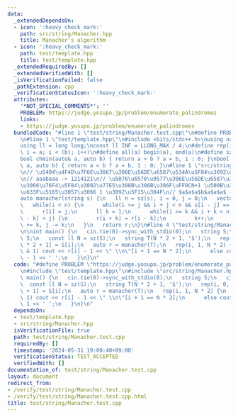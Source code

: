 ```yaml
---
data:
  _extendedDependsOn:
  - icon: ':heavy_check_mark:'
    path: src/string/Manacher.hpp
    title: Manacher's algorithm
  - icon: ':heavy_check_mark:'
    path: test/template.hpp
    title: test/template.hpp
  _extendedRequiredBy: []
  _extendedVerifiedWith: []
  _isVerificationFailed: false
  _pathExtension: cpp
  _verificationStatusIcon: ':heavy_check_mark:'
  attributes:
    '*NOT_SPECIAL_COMMENTS*': ''
    PROBLEM: https://judge.yosupo.jp/problem/enumerate_palindromes
    links:
    - https://judge.yosupo.jp/problem/enumerate_palindromes
  bundledCode: "#line 1 \"test/string/Manacher.test.cpp\"\n#define PROBLEM \"https://judge.yosupo.jp/problem/enumerate_palindromes\"\
    \n#line 1 \"test/template.hpp\"\n#include <bits/stdc++.h>\nusing namespace std;\n\
    using ll = long long;\nconst ll INF = LLONG_MAX / 4;\n#define rep(i, a, b) for(ll\
    \ i = a; i < (b); i++)\n#define all(a) begin(a), end(a)\n#define sz(a) ssize(a)\n\
    bool chmin(auto& a, auto b) { return a > b ? a = b, 1 : 0; }\nbool chmax(auto&\
    \ a, auto b) { return a < b ? a = b, 1 : 0; }\n#line 1 \"src/string/Manacher.hpp\"\
    \n// \u5404\u4F4D\u7F6E\u3067\u306E\u56DE\u6587\u534A\u5F84\u3092\u6C42\u3081\u308B\
    \n// aaabaaa -> 1214121\n// \u5076\u6570\u9577\u306E\u56DE\u6587\u3092\u542B\u3081\
    \u3066\u76F4\u5F84\u3092\u77E5\u308B\u306B\u306F\uFF0CN+1 \u500B\u306E $ \u3092\
    \u633F\u5165\u3057\u3066 1 \u3092\u5F15\u304F\n// $a$a$a$b$a$a$a$ -> 123432181234321\n\
    auto manacher(string s) {\n   ll n = sz(s), i = 0, j = 0;\n   vector<ll> r(n);\n\
    \   while(i < n) {\n      while(i >= j && i + j < n && s[i - j] == s[i + j]) j++;\n\
    \      r[i] = j;\n      ll k = 1;\n      while(i >= k && i + k < n && k + r[i\
    \ - k] < j) {\n         r[i + k] = r[i - k];\n         k++;\n      }\n      i\
    \ += k, j -= k;\n   }\n   return r;\n}\n#line 4 \"test/string/Manacher.test.cpp\"\
    \n\nint main() {\n   cin.tie(0)->sync_with_stdio(0);\n   string S;\n   cin >>\
    \ S;\n   const ll N = sz(S);\n   string T(N * 2 + 1, '$');\n   rep(i, 0, N) T[i\
    \ * 2 + 1] = S[i];\n   auto r = manacher(T);\n   rep(i, 1, N * 2) {\n      if(i\
    \ & 1) cout << r[i] - 1 << \" \\n\"[i + 1 == N * 2];\n      else cout << r[i]\
    \ - 1 << ' ';\n   }\n}\n"
  code: "#define PROBLEM \"https://judge.yosupo.jp/problem/enumerate_palindromes\"\
    \n#include \"test/template.hpp\"\n#include \"src/string/Manacher.hpp\"\n\nint\
    \ main() {\n   cin.tie(0)->sync_with_stdio(0);\n   string S;\n   cin >> S;\n \
    \  const ll N = sz(S);\n   string T(N * 2 + 1, '$');\n   rep(i, 0, N) T[i * 2\
    \ + 1] = S[i];\n   auto r = manacher(T);\n   rep(i, 1, N * 2) {\n      if(i &\
    \ 1) cout << r[i] - 1 << \" \\n\"[i + 1 == N * 2];\n      else cout << r[i] -\
    \ 1 << ' ';\n   }\n}\n"
  dependsOn:
  - test/template.hpp
  - src/string/Manacher.hpp
  isVerificationFile: true
  path: test/string/Manacher.test.cpp
  requiredBy: []
  timestamp: '2024-05-31 19:00:40+09:00'
  verificationStatus: TEST_ACCEPTED
  verifiedWith: []
documentation_of: test/string/Manacher.test.cpp
layout: document
redirect_from:
- /verify/test/string/Manacher.test.cpp
- /verify/test/string/Manacher.test.cpp.html
title: test/string/Manacher.test.cpp
---
```

